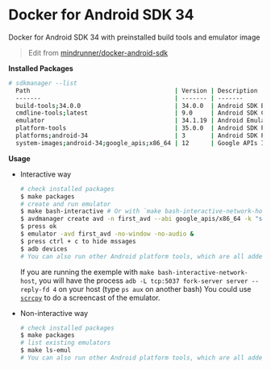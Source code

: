 # Docker for Android SDK 34

Docker for Android SDK 34 with preinstalled build tools and emulator image

> Edit from [mindrunner/docker-android-sdk](https://github.com/mindrunner/docker-android-sdk)

**Installed Packages**

```bash
# sdkmanager --list
  Path                                        | Version | Description                                | Location
  -------                                     | ------- | -------                                    | -------
  build-tools;34.0.0                          | 34.0.0  | Android SDK Build-Tools 34.0.0             | build-tools/34.0.0/
  cmdline-tools;latest                        | 9.0     | Android SDK Command-line Tools (latest)    | cmdline-tools/latest/
  emulator                                    | 34.1.19 | Android Emulator                           | emulator/
  platform-tools                              | 35.0.0  | Android SDK Platform-Tools                 | platform-tools/
  platforms;android-34                        | 3       | Android SDK Platform 34                    | platforms/android-34/
  system-images;android-34;google_apis;x86_64 | 12      | Google APIs Intel x86 Atom_64 System Image | system-images/android-34/google_apis/x86_64/
```

**Usage**

- Interactive way
  ```bash
  # check installed packages
  $ make packages
  # create and run emulator
  $ make bash-interactive # Or with `make bash-interactive-network-host` to be able to connect the emulator with "adb"
  $ avdmanager create avd -n first_avd --abi google_apis/x86_64 -k "system-images;android-34;google_apis;x86_64"
  $ press ok
  $ emulator -avd first_avd -no-window -no-audio &
  $ press ctrl + c to hide mssages
  $ adb devices
  # You can also run other Android platform tools, which are all added to the PATH environment variable
  ```

  If you are running the exemple with  `make bash-interactive-network-host`, you will have the process `adb -L tcp:5037 fork-server server --reply-fd 4` on your host (type `ps aux` on another bash)
  You could use [`scrcpy`](https://github.com/Genymobile/scrcpy) to do a screencast of the emulator.

- Non-interactive way
  ```bash
  # check installed packages
  $ make packages
  # list existing emulators
  $ make ls-emul
  # You can also run other Android platform tools, which are all added to the PATH environment variable
  ```